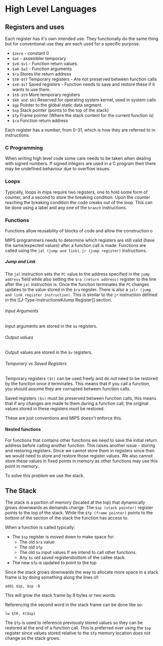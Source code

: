 # High Level Languages
## Registers and uses
Each register has it's own intended use. They functionally do the same thing but for conventional use they are each used for a specific purpose.

* `$zero` - constant 0
* `$at` - assembler temporary
* `$v0-$v1` - Function return values.
* `$a0-$a3` - Function arguments
* `$ra` Stores the return address 
* `$t0-$t7` Temporary registers - Are not preserved between function calls
* `$s0-$s7` Saved registers - Function needs to save and restore these if it wants to use them.
* `$t8-$t9` More temporary registers
* `$k0 and $k1` Reserved for operating system kernel, used in system calls
* `$gp` Pointer to the global static data segment.
* `$sp` Stack pointer (points to the top of the stack)
* `$fp` Frame pointer (Where the stack context for the current function is)
* `$ra` Function return address

Each register has a number, from 0-31, which is how they are referred to in instructions.

### C Programming
When writing high level code some care needs to be taken when dealing with signed numbers. If signed integers are used in a C program then there may be undefined behaviour due to overflow issues. 

### Loops 
Typically, loops in mips require two registers, one to hold some form of counter, and a second to store the breaking condition. Upon the counter reaching the breaking condition the code creaks out of the loop. This can be done using a label and any one of the `branch` instructions.

### Functions
Functions allow reusability of blocks of code and allow the construction o

MIPS programmers needs to determine which registers are still valid (have the same/expected values) after a function call is made. Functions are called using the `jal (jump and link)`, `jr (jump register)` instructions.

##### Jump and Link
The `jal` instruction sets the `PC` value to the address specified in the `jump address` field while also setting the `$ra (return address)` register to the line after the `jal` instruction is. Once the function terminates the `PC` changes updates to the value stored in the `$ra` register. There is also a `jalr (jump and link register instruction)`. This is similar to the `jr` instruction defined in the [[J-Type-Instructions#Jump Register]] section.

###### Input Arguments
Input arguments are stored in the `$a` registers.
###### Output values
Output values are stored in the `$v` registers.
###### Temporary vs Saved Registers
Temporary registers `($t)` can be used freely and do not need to be restored by the function once it terminates. This means that if you call a function, you should assume they are corrupted between function calls.

Saved registers `($s)` must be preserved between function calls, this means that if any changes are made to them during a function call, the original values stored in these registers must be restored.

These are just conventions and MIPS doesn't enforce this.

#### Nested functions
For functions that contains other functions we need to save the initial return address before calling another function. This raises another issue - storing and restoring registers. Since we cannot store them in registers since then we would need to store and restore those register values. We also cannot store these values in fixed points in memory as other functions may use this point in memory. 

To solve this problem we use the stack.

## The Stack
The stack is a portion of memory (located at the top) that dynamically grows downwards as demands change. The `$sp (stack pointer)` register points to the top of the stack. While the `$fp (frame pointer)` points to the bottom of the section of the stack the function has access to. 

When a function is called typically:
* The `$sp` register is moved down to make space for:
	* The old `$ra` value
	* The old `$fp`
	* The old `$a` input values If we intend to call other functions.
	* Any `$s` old saved registersbottom of the callee stack.
* The new `$fp` is updated to point to the top 

Since the stack grows downwards the way to allocate more space in a stack frame is by doing something along the lines of:

```assembly
addi $sp, $sp -8
```

This will grow the stack frame by 8 bytes or two words. 

Referencing the second word in the stack frame can be done like so:

```assembly
lw $t0, 4($sp)
```

The `$fp` is used to reference previously stored values so they can be restored at the end of a function call. This is preferred over using the `$sp` register since values stored relative to the `$fp` memory location does not change as the stack grows.